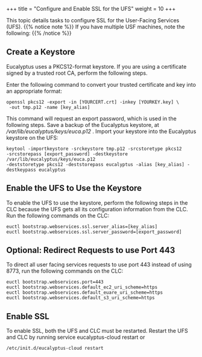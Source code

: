 +++
title = "Configure and Enable SSL for the UFS"
weight = 10
+++

This topic details tasks to configure SSL for the User-Facing Services (UFS).
{{% notice note %}}
If you have multiple USF machines, note the following: 
{{% /notice %}}

## Create a Keystore
Eucalyptus uses a PKCS12-format keystore. If you are using a certificate signed by a trusted root CA, perform the following steps. 

Enter the following command to convert your trusted certificate and key into an appropriate format: 

    openssl pkcs12 -export -in [YOURCERT.crt] -inkey [YOURKEY.key] \
     -out tmp.p12 -name [key_alias]

This command will request an export password, which is used in the following steps. Save a backup of the Eucalyptus keystore, at */var/lib/eucalyptus/keys/euca.p12* . Import your keystore into the Eucalyptus keystore on the UFS: 

    keytool -importkeystore -srckeystore tmp.p12 -srcstoretype pkcs12 
    -srcstorepass [export_password] -destkeystore /var/lib/eucalyptus/keys/euca.p12 
    -deststoretype pkcs12 -deststorepass eucalyptus -alias [key_alias] -destkeypass eucalyptus


## Enable the UFS to Use the Keystore
To enable the UFS to use the keystore, perform the following steps in the CLC because the UFS gets all its configuration information from the CLC. Run the following commands on the CLC: 

    euctl bootstrap.webservices.ssl.server_alias=[key_alias]
    euctl bootstrap.webservices.ssl.server_password=[export_password]


## Optional: Redirect Requests to use Port 443
To direct all user facing services requests to use port 443 instead of using 8773, run the following commands on the CLC: 



    euctl bootstrap.webservices.port=443
    euctl bootstrap.webservices.default_ec2_uri_scheme=https
    euctl bootstrap.webservices.default_euare_uri_scheme=https
    euctl bootstrap.webservices.default_s3_uri_scheme=https


## Enable SSL
To enable SSL, both the UFS and CLC must be restarted. Restart the UFS and CLC by running service eucalyptus-cloud restart or 



    /etc/init.d/eucalyptus-cloud restart

